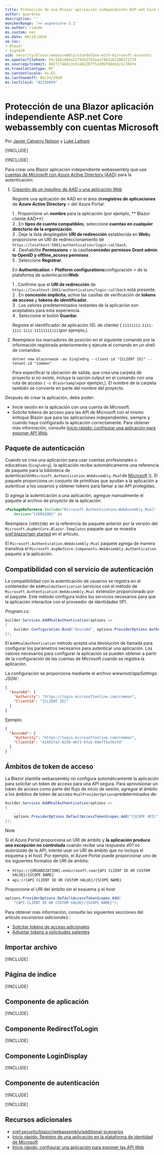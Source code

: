 ```yaml
---
title: Protección de una Blazor aplicación independiente ASP.net Core webassembly con cuentas Microsoft
author: guardrex
description: ''
monikerRange: '>= aspnetcore-3.1'
ms.author: riande
ms.custom: mvc
ms.date: 04/24/2020
no-loc:
- Blazor
- SignalR
uid: security/blazor/webassembly/standalone-with-microsoft-accounts
ms.openlocfilehash: 95c16bcd8da22792b27b3aaaf8632b2206372270
ms.sourcegitcommit: 6d271f4b4c3cd1e82267f51d9bfb6de221c394fe
ms.translationtype: MT
ms.contentlocale: es-ES
ms.lasthandoff: 04/24/2020
ms.locfileid: "82150059"
---
```

# <a name="secure-an-aspnet-core-opno-locblazor-webassembly-standalone-app-with-microsoft-accounts"></a>Protección de una Blazor aplicación independiente ASP.net Core webassembly con cuentas Microsoft

Por [Javier Calvarro Nelson](https://github.com/javiercn) y [Luke Latham](https://github.com/guardrex)

[!INCLUDE[](~/includes/blazorwasm-preview-notice.md)]

[!INCLUDE[](~/includes/blazorwasm-3.2-template-article-notice.md)]

Para crear una Blazor aplicación independiente webassembly que use [cuentas de Microsoft con Azure Active Directory (AAD)](/azure/active-directory/develop/quickstart-register-app#register-a-new-application-using-the-azure-portal) para la autenticación:

1. [Creación de un inquilino de AAD y una aplicación Web](/azure/active-directory/develop/v2-overview)

   Registre una aplicación de AAD en el área de**registros de aplicaciones** de **Azure Active Directory** > del Azure Portal:

   1 \. Proporcione un **nombre** para la aplicación (por ejemplo, ** Blazor cliente AAD**).<br>
   2 \. En **tipos de cuenta compatibles**, seleccione **cuentas en cualquier directorio de la organización**.<br>
   3 \. Deje la lista desplegable **URI de redirección** establecida en **Web**y proporcione un URI de redireccionamiento de `https://localhost:5001/authentication/login-callback`.<br>
   4 \. Deshabilite **Permissions** > la casilla**conceder permisos Grant admin to OpenID y offline_access permisos** .<br>
   5 \. Seleccione **Registrar**.

   En **Authentication** > **Platform configurations**configuración > de la plataforma de autenticación**Web**:

   1 \. Confirme que el **URI de redirección** de `https://localhost:5001/authentication/login-callback` está presente.<br>
   2 \. En **concesión implícita**, active las casillas de verificación de **tokens de acceso** y **tokens de identificador**.<br>
   3 \. Los valores predeterminados restantes de la aplicación son aceptables para esta experiencia.<br>
   4 \. Seleccione el botón **Guardar**.

   Registre el identificador de aplicación (ID. de cliente) ( `11111111-1111-1111-1111-111111111111`por ejemplo,).

1. Reemplace los marcadores de posición en el siguiente comando por la información registrada anteriormente y ejecute el comando en un shell de comandos:

   ```dotnetcli
   dotnet new blazorwasm -au SingleOrg --client-id "{CLIENT ID}" --tenant-id "common"
   ```

   Para especificar la ubicación de salida, que crea una carpeta de proyecto si no existe, incluya la opción output en el comando con una ruta de acceso ( `-o BlazorSample`por ejemplo,). El nombre de la carpeta también se convierte en parte del nombre del proyecto.

Después de crear la aplicación, debe poder:

* Inicie sesión en la aplicación con una cuenta de Microsoft.
* Solicite tokens de acceso para las API de Microsoft con el mismo enfoque Blazor que para las aplicaciones independientes, siempre y cuando haya configurado la aplicación correctamente. Para obtener más información, consulte [Inicio rápido: configurar una aplicación para exponer API Web](/azure/active-directory/develop/quickstart-configure-app-expose-web-apis).

## <a name="authentication-package"></a>Paquete de autenticación

Cuando se crea una aplicación para usar cuentas profesionales o educativas (`SingleOrg`), la aplicación recibe automáticamente una referencia de paquete para la biblioteca de autenticación`Microsoft.Authentication.WebAssembly.Msal`de [Microsoft](/azure/active-directory/develop/msal-overview) (). El paquete proporciona un conjunto de primitivas que ayudan a la aplicación a autenticar a los usuarios y obtener tokens para llamar a las API protegidas.

Si agrega la autenticación a una aplicación, agregue manualmente el paquete al archivo de proyecto de la aplicación:

```xml
<PackageReference Include="Microsoft.Authentication.WebAssembly.Msal" 
    Version="{VERSION}" />
```

Reemplace `{VERSION}` en la referencia de paquete anterior por la versión del `Microsoft.AspNetCore.Blazor.Templates` paquete que se muestra <xref:blazor/get-started> en el artículo.

El `Microsoft.Authentication.WebAssembly.Msal` paquete agrega de manera transitiva el `Microsoft.AspNetCore.Components.WebAssembly.Authentication` paquete a la aplicación.

## <a name="authentication-service-support"></a>Compatibilidad con el servicio de autenticación

La compatibilidad con la autenticación de usuarios se registra en el contenedor de `AddMsalAuthentication` servicios con el método de `Microsoft.Authentication.WebAssembly.Msal` extensión proporcionado por el paquete. Este método configura todos los servicios necesarios para que la aplicación interactúe con el proveedor de identidades (IP).

*Program.cs*:

```csharp
builder.Services.AddMsalAuthentication(options =>
{
    builder.Configuration.Bind("AzureAd", options.ProviderOptions.Authentication);
});
```

El `AddMsalAuthentication` método acepta una devolución de llamada para configurar los parámetros necesarios para autenticar una aplicación. Los valores necesarios para configurar la aplicación se pueden obtener a partir de la configuración de las cuentas de Microsoft cuando se registra la aplicación.

La configuración se proporciona mediante el archivo *wwwroot/appSettings. JSON* :

```json
{
  "AzureAd": {
    "Authority": "https://login.microsoftonline.com/common",
    "ClientId": "{CLIENT ID}"
  }
}
```

Ejemplo:

```json
{
  "AzureAd": {
    "Authority": "https://login.microsoftonline.com/common",
    "ClientId": "41451fa7-82d9-4673-8fa5-69eff5a761fd"
  }
}
```

## <a name="access-token-scopes"></a>Ámbitos de token de acceso

La Blazor plantilla webassembly no configura automáticamente la aplicación para solicitar un token de acceso para una API segura. Para aprovisionar un token de acceso como parte del flujo de inicio de sesión, agregue el ámbito a los ámbitos de token de acceso `MsalProviderOptions`predeterminados de:

```csharp
builder.Services.AddMsalAuthentication(options =>
{
    ...
    options.ProviderOptions.DefaultAccessTokenScopes.Add("{SCOPE URI}");
});
```

> [!NOTE]
> Si el Azure Portal proporciona un URI de ámbito y **la aplicación produce una excepción no controlada** cuando recibe una respuesta *401 no autorizada* de la API, intente usar un URI de ámbito que no incluya el esquema y el host. Por ejemplo, el Azure Portal puede proporcionar uno de los siguientes formatos de URI de ámbito:
>
> * `https://{ORGANIZATION}.onmicrosoft.com/{API CLIENT ID OR CUSTOM VALUE}/{SCOPE NAME}`
> * `api://{API CLIENT ID OR CUSTOM VALUE}/{SCOPE NAME}`
>
> Proporcione el URI del ámbito sin el esquema y el host:
>
> ```csharp
> options.ProviderOptions.DefaultAccessTokenScopes.Add(
>     "{API CLIENT ID OR CUSTOM VALUE}/{SCOPE NAME}");
> ```

Para obtener más información, consulte las siguientes secciones del artículo *escenarios adicionales* :

* [Solicitar tokens de acceso adicionales](xref:security/blazor/webassembly/additional-scenarios#request-additional-access-tokens)
* [Adjuntar tokens a solicitudes salientes](xref:security/blazor/webassembly/additional-scenarios#attach-tokens-to-outgoing-requests)

## <a name="imports-file"></a>Importar archivo

[!INCLUDE[](~/includes/blazor-security/imports-file-standalone.md)]

## <a name="index-page"></a>Página de índice

[!INCLUDE[](~/includes/blazor-security/index-page-msal.md)]

## <a name="app-component"></a>Componente de aplicación

[!INCLUDE[](~/includes/blazor-security/app-component.md)]

## <a name="redirecttologin-component"></a>Componente RedirectToLogin

[!INCLUDE[](~/includes/blazor-security/redirecttologin-component.md)]

## <a name="logindisplay-component"></a>Componente LoginDisplay

[!INCLUDE[](~/includes/blazor-security/logindisplay-component.md)]

## <a name="authentication-component"></a>Componente de autenticación

[!INCLUDE[](~/includes/blazor-security/authentication-component.md)]

[!INCLUDE[](~/includes/blazor-security/troubleshoot.md)]

## <a name="additional-resources"></a>Recursos adicionales

* <xref:security/blazor/webassembly/additional-scenarios>
* [Inicio rápido: Registro de una aplicación en la plataforma de identidad de Microsoft](/azure/active-directory/develop/quickstart-register-app#register-a-new-application-using-the-azure-portal)
* [Inicio rápido: configurar una aplicación para exponer las API Web](/azure/active-directory/develop/quickstart-configure-app-expose-web-apis)
